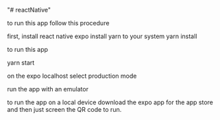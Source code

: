 "# reactNative" 

to run this app follow this procedure 

first, install react native expo 
install yarn to your system 
yarn install 

to run this app

yarn start 

on the expo localhost select production mode 

run the app with an emulator 

to run the app on a local device 
 download the expo app for the app store and then just screen the QR code to run.